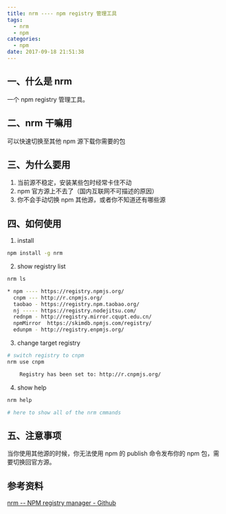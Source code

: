```yaml
---
title: nrm ---- npm registry 管理工具
tags:
  - nrm
  - npm
categories:
  - npm
date: 2017-09-18 21:51:38
---
```


## 一、什么是 nrm

一个 npm registry 管理工具。

## 二、nrm 干嘛用

可以快速切换至其他 npm 源下载你需要的包

## 三、为什么要用

1. 当前源不稳定，安装某些包时经常卡住不动
2. npm 官方源上不去了（国内互联网不可描述的原因）
3. 你不会手动切换 npm 其他源，或者你不知道还有哪些源

## 四、如何使用

1. install
```bash
npm install -g nrm
```

2. show registry list
```bash
nrm ls

* npm ---- https://registry.npmjs.org/
  cnpm --- http://r.cnpmjs.org/
  taobao - https://registry.npm.taobao.org/
  nj ----- https://registry.nodejitsu.com/
  rednpm - http://registry.mirror.cqupt.edu.cn/
  npmMirror  https://skimdb.npmjs.com/registry/
  edunpm - http://registry.enpmjs.org/
```

3. change target registry
```bash
# switch registry to cnpm
nrm use cnpm

    Registry has been set to: http://r.cnpmjs.org/
```

4. show help
```bash
nrm help

# here to show all of the nrm cmmands
```

## 五、注意事项

当你使用其他源的时候，你无法使用 npm 的 publish 命令发布你的 npm 包，需要切换回官方源。

## 参考资料

[ nrm -- NPM registry manager - Github ](https://github.com/Pana/nrm)

